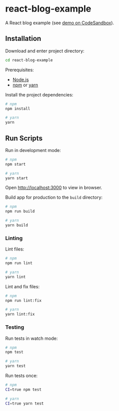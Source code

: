 # react-blog-example

A React blog example (see [demo on CodeSandbox](https://codesandbox.io/s/x218ro09vq)).

## Installation

Download and enter project directory:

```sh
cd react-blog-example
```

Prerequisites:
- [Node.js](https://nodejs.org/en/download/)
- [npm](https://www.npmjs.com/get-npm) or [yarn](https://nodejs.org/en://yarnpkg.com/en/docs/install)

Install the project dependencies:

```sh
# npm
npm install

# yarn
yarn
```

## Run Scripts

Run in development mode:

```sh
# npm
npm start

# yarn
yarn start
```

Open [http://localhost:3000](http://localhost:3000) to view in browser.

Build app for production to the `build` directory:

```sh
# npm
npm run build

# yarn
yarn build
```

### Linting

Lint files:

```sh
# npm
npm run lint

# yarn
yarn lint
```

Lint and fix files:

```sh
# npm
npm run lint:fix

# yarn
yarn lint:fix
```

### Testing

Run tests in watch mode:

```sh
# npm
npm test

# yarn
yarn test
```

Run tests once:

```sh
# npm
CI=true npm test

# yarn
CI=true yarn test
```
